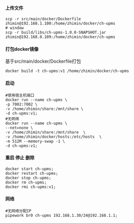 
#### 上传文件
```shell script
scp -r src/main/docker/Dockerfile zhimin@192.168.1.100:/home/zhimin/docker/ch-upms
# window 
scp -r build/libs/ch-upms-1.0.0-SNAPSHOT.jar zhimin@192.168.0.109:/home/zhimin/docker/ch-upms
```
####   打包docker镜像  
基于src/main/docker/Dockerfile打包
```shell script
docker build -t ch-upms:v1 /home/zhimin/docker/ch-upms
```

#### 启动
~~~shell script
#使用宿主机端口
docker run --name ch-upms \
-p 7002:7002 \
-v /home/zhimin/share:/mnt/share \
-d ch-upms:v1;
#无网络
docker run --name ch-upms \
--net=none \
-v /home/zhimin/share:/mnt/share  \
-v /home/zhimin/docker/hosts:/etc/hosts  \
-m 512M --memory-swap -1 \
-d ch-upms:v1;
~~~
####  重启 停止 删除
```shell script
docker start ch-upms;
docker restart ch-upms; 
docker stop ch-upms;
docker rm ch-upms;
docker rmi ch-upms:v1;
```
#### 网络
```shell script
#无网络分配IP
pipework br0 ch-upms 192.168.1.30/24@192.168.1.1;
```